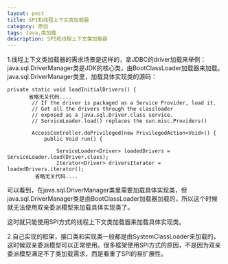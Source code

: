 ```yaml
---
layout: post
title: SPI和线程上下文类加载器
category: 原创
tags: Java,类加载
description: SPI和线程上下文类加载器
---
```

1.线程上下文类加载器的需求场景是这样的，拿JDBC的driver加载来举例：
java.sql.DriverManager类是JDK的核心类，由BootClassLoader加载器来加载。
java.sql.DriverManager类里，加载具体实现类的源码：
```
private static void loadInitialDrivers() {
       省略无关代码....
        // If the driver is packaged as a Service Provider, load it.
        // Get all the drivers through the classloader
        // exposed as a java.sql.Driver.class service.
        // ServiceLoader.load() replaces the sun.misc.Providers()

        AccessController.doPrivileged(new PrivilegedAction<Void>() {
            public Void run() {

                ServiceLoader<Driver> loadedDrivers = ServiceLoader.load(Driver.class);
                Iterator<Driver> driversIterator = loadedDrivers.iterator();
         省略无关代码....
```
可以看到，在java.sql.DriverManager类里需要加载具体实现类，但java.sql.DriverManager类是由BootClassLoader加载器加载的，所以这个时候就无法使用双亲委派模型来加载具体实现类了。

这时就只能使用SPI方式的线程上下文类加载器来加载具体实现类。

2.自己实现的框架，接口类和实现类一般都是由SystemClassLoader来加载的，这时候双亲委派模型可以正常使用。很多框架使用SPI方式的原因，不是因为双亲委派模型满足不了类加载需求，而是看重了SPI的易扩展性。





